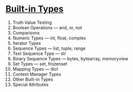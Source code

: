 [Built-in Types](https://docs.python.org/3/library/stdtypes.html)
================

1. Truth Value Testing
2. Boolean Operations — and, or, not
3. Comparisons
4. Numeric Types — int, float, complex
5. Iterator Types
6. Sequence Types — list, tuple, range
7. Text Sequence Type — str
8. Binary Sequence Types — bytes, bytearray, memoryview
9. Set Types — set, frozenset
10. Mapping Types — dict
11. Context Manager Types
12. Other Built-in Types
13. Special Attributes